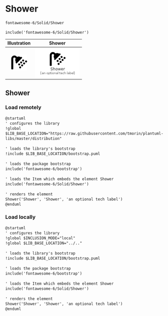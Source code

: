 # Shower


```text
fontawesome-6/Solid/Shower
```

```text
include('fontawesome-6/Solid/Shower')
```



| Illustration | Shower |
| :---: | :---: |
| ![illustration for Illustration](../../fontawesome-6/Solid/Shower.png) | ![illustration for Shower](../../fontawesome-6/Solid/Shower.Local.png) |




## Shower

### Load remotely
```plantuml
@startuml
' configures the library
!global $LIB_BASE_LOCATION="https://raw.githubusercontent.com/tmorin/plantuml-libs/master/distribution"

' loads the library's bootstrap
!include $LIB_BASE_LOCATION/bootstrap.puml

' loads the package bootstrap
include('fontawesome-6/bootstrap')

' loads the Item which embeds the element Shower
include('fontawesome-6/Solid/Shower')

' renders the element
Shower('Shower', 'Shower', 'an optional tech label')
@enduml
```

### Load locally
```plantuml
@startuml
' configures the library
!global $INCLUSION_MODE="local"
!global $LIB_BASE_LOCATION="../.."

' loads the library's bootstrap
!include $LIB_BASE_LOCATION/bootstrap.puml

' loads the package bootstrap
include('fontawesome-6/bootstrap')

' loads the Item which embeds the element Shower
include('fontawesome-6/Solid/Shower')

' renders the element
Shower('Shower', 'Shower', 'an optional tech label')
@enduml
```

